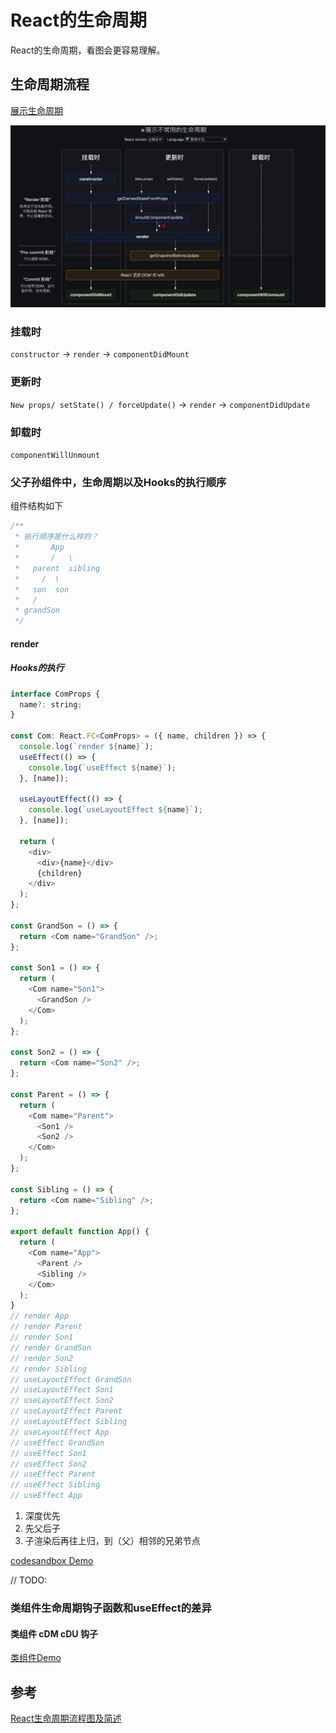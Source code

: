 # React的生命周期

React的生命周期，看图会更容易理解。

## 生命周期流程

[展示生命周期](https://projects.wojtekmaj.pl/react-lifecycle-methods-diagram/)

![/img/js_study/prototype/prototype.jpg](../.vuepress/public/img/react/react_lifecircle.jpg)

### 挂载时

`constructor` -> `render` -> `componentDidMount`

### 更新时

`New props/ setState() / forceUpdate()` -> `render` -> `componentDidUpdate`

### 卸载时

`componentWillUnmount`

### 父子孙组件中，生命周期以及Hooks的执行顺序

组件结构如下

```js
/**
 * 执行顺序是什么样的？
 *       App
 *       /   \
 *   parent  sibling
 *     /  \
 *   son  son
 *   /
 * grandSon
 */
```

#### render

##### Hooks的执行

```js
interface ComProps {
  name?: string;
}

const Com: React.FC<ComProps> = ({ name, children }) => {
  console.log(`render ${name}`);
  useEffect(() => {
    console.log(`useEffect ${name}`);
  }, [name]);

  useLayoutEffect(() => {
    console.log(`useLayoutEffect ${name}`);
  }, [name]);

  return (
    <div>
      <div>{name}</div>
      {children}
    </div>
  );
};

const GrandSon = () => {
  return <Com name="GrandSon" />;
};

const Son1 = () => {
  return (
    <Com name="Son1">
      <GrandSon />
    </Com>
  );
};

const Son2 = () => {
  return <Com name="Son2" />;
};

const Parent = () => {
  return (
    <Com name="Parent">
      <Son1 />
      <Son2 />
    </Com>
  );
};

const Sibling = () => {
  return <Com name="Sibling" />;
};

export default function App() {
  return (
    <Com name="App">
      <Parent />
      <Sibling />
    </Com>
  );
}
// render App 
// render Parent 
// render Son1 
// render GrandSon 
// render Son2 
// render Sibling 
// useLayoutEffect GrandSon 
// useLayoutEffect Son1 
// useLayoutEffect Son2 
// useLayoutEffect Parent 
// useLayoutEffect Sibling 
// useLayoutEffect App 
// useEffect GrandSon 
// useEffect Son1 
// useEffect Son2 
// useEffect Parent 
// useEffect Sibling 
// useEffect App 
```

1. 深度优先
2. 先父后子
3. 子渲染后再往上归，到（父）相邻的兄弟节点

[codesandbox Demo](https://codesandbox.io/s/react-lifecircle-3u2mx?file=/src/App.tsx)

// TODO:

### 类组件生命周期钩子函数和useEffect的差异

#### 类组件 cDM cDU 钩子
[类组件Demo](https://codesandbox.io/s/react-lifecircle2-0i0ie?file=/src/App.tsx)

## 参考

[React生命周期流程图及简述](https://www.jianshu.com/p/fb25accc5548)
